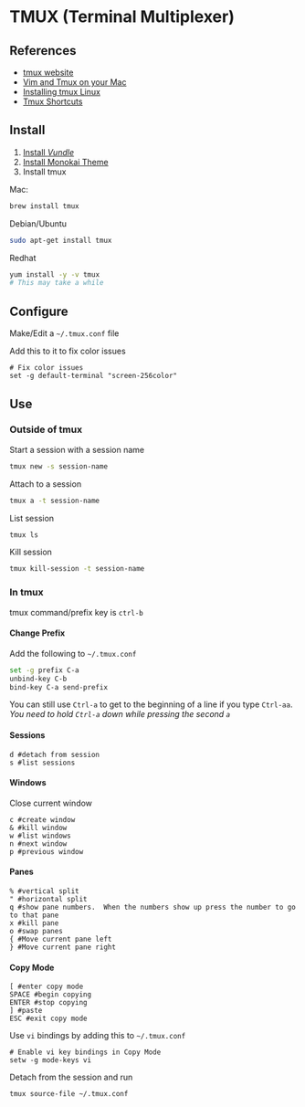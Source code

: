 TMUX (Terminal Multiplexer)
============================

References
-----------
* [tmux website](https://tmux.github.io)
* [Vim and Tmux on your Mac](http://fideloper.com/mac-vim-tmux)
* [Installing tmux Linux](http://linoxide.com/how-tos/install-tmux-manage-multiple-linux-terminals/)
* [Tmux Shortcuts](https://gist.github.com/MohamedAlaa/2961058)

Install
-------
1. [Install *Vundle*](https://github.com/brandyn1bennett/documentation/blob/master/vim/vundle.md)
2. [Install Monokai Theme](https://github.com/brandyn1bennett/documentation/blob/master/vim/Vim-Monokai-Theme.md)
3. Install tmux

Mac:
```bash
brew install tmux
```

Debian/Ubuntu
```bash
sudo apt-get install tmux
```

Redhat
```bash
yum install -y -v tmux
# This may take a while 
```

Configure
---------
Make/Edit a `~/.tmux.conf` file

Add this to it to fix color issues
```Shell
# Fix color issues
set -g default-terminal "screen-256color"
```

Use
---------
### Outside of tmux
Start a session with a session name
```bash
tmux new -s session-name
```

Attach to a session
```bash
tmux a -t session-name
```

List session
```bash
tmux ls
```

Kill session
```bash
tmux kill-session -t session-name
```

### In tmux
tmux command/prefix key is `ctrl-b`

#### Change Prefix
Add the following to `~/.tmux.conf`
```bash
set -g prefix C-a
unbind-key C-b
bind-key C-a send-prefix
```

You can still use `Ctrl-a` to get to the beginning of a line if you type `Ctrl-aa`.  *You need to hold `Ctrl-a` down while pressing the second `a`*

#### Sessions
```
d #detach from session
s #list sessions
```

#### Windows
Close current window
```
c #create window
& #kill window
w #list windows
n #next window
p #previous window
```

#### Panes
```
% #vertical split
" #horizontal split
q #show pane numbers.  When the numbers show up press the number to go to that pane
x #kill pane
o #swap panes
{ #Move current pane left
} #Move current pane right
```

#### Copy Mode
```
[ #enter copy mode
SPACE #begin copying
ENTER #stop copying
] #paste
ESC #exit copy mode
```

Use `vi` bindings by adding this to `~/.tmux.conf`
```Shell
# Enable vi key bindings in Copy Mode
setw -g mode-keys vi     
```

Detach from the session and run
```bash
tmux source-file ~/.tmux.conf
```
